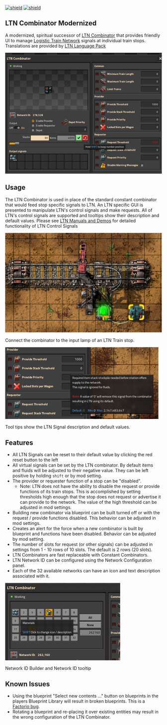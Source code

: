 [![shield](https://img.shields.io/badge/Ko--fi-Donate%20-hotpink?logo=kofi&logoColor=white)](https://ko-fi.com/M4M2LCWTH)
[![shield](https://img.shields.io/badge/dynamic/json?color=orange&label=Factorio&query=downloads_count&suffix=%20downloads&url=https%3A%2F%2Fmods.factorio.com%2Fapi%2Fmods%2FLTN_Combinator_Modernized)](https://mods.factorio.com/mod/LTN_Combinator_Modernized)

## LTN Combinator Modernized

A modernized, spiritual successor of [LTN Combinator](https://mods.factorio.com/mod/LTN_Combinator)
that provides friendly UI to manage
[Logistic Train Network](https://mods.factorio.com/mod/LogisticTrainNetwork) signals at
individual train stops. Translations are provided by
[LTN Language Pack](https://mods.factorio.com/mod/LTN_Language_Pack)

![LTNC GUI](screenshots/LTNCWindow.png)

## Usage

The LTN Combinator is used in place of the standard constant combinator that would feed stop
specific signals to LTN.  An LTN specific GUI is presented to manipulate LTN's control signals and
make requests.  All of LTN's control signals are supported and tooltips show their description and
default values.  Please see
[LTN Manuals and Demos](https://forums.factorio.com/viewtopic.php?f=214&t=51072) for detailed functionality of LTN Control Signals

![LTNC Connected to Stop](screenshots/ltnc-placed.png)

Connect the combinator to the input lamp of an LTN Train stop.

![Tooltip of LTN Signal](screenshots/SignalDescription.png)

Tool tips show the LTN Signal description and default values.

## Features

- All LTN Signals can be reset to their default value by clicking the red reset button to the left
- All virtual signals can be set by the LTN combinator.  By default items and fluids will be
  adjusted to their negative value.  They can be left positive by holding `shift` or by mod setting.
- The provider or requester function of a stop can be "disabled".
  - Note: LTN does not have the ability to disable the request or provide functions of its train
    stops. This is accomplished by setting thresholds high enough that the stop does not request or
    advertise it can provide to the network.  The value of the high threshold can be adjusted in
    mod settings.
- Building new combinator via blueprint can be built turned off or with the request / provide
  functions disabled.  This behavior can be adjusted in mod settings.
- Creates an alert for the force when a new combinator is built by blueprint and functions have been
  disabled.  Behavior can be adjusted by mod setting.
- The number of slots for request (or other signals) can be adjusted in settings from 1 - 10 rows
  of 10 slots.  The default is 2 rows (20 slots).
- LTN Combinators are fast replaceable with Constant Combinators.
- LTN Network ID can be configured using the Network Configuration panel.
- Each of the 32 available networks can have an icon and text description associated with it.

![Network ID Builder panel](screenshots/NetworkBuilder.png)

Network ID Builder and Network ID tooltip

## Known Issues

- Using the blueprint "Select new contents ..." button on blueprints in the players Blueprint Library
  will result in broken blueprints.  This is a
  [Factorio bug](https://forums.factorio.com/viewtopic.php?f=182&t=88100).
- Rotating a blueprint and re-placing it over existing entities may result in the wrong
  configuration of the LTN Combinator.
